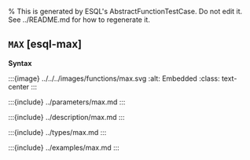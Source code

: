 % This is generated by ESQL's AbstractFunctionTestCase. Do not edit it. See ../README.md for how to regenerate it.

## `MAX` [esql-max]

**Syntax**

:::{image} ../../../images/functions/max.svg
:alt: Embedded
:class: text-center
:::


:::{include} ../parameters/max.md
:::

:::{include} ../description/max.md
:::

:::{include} ../types/max.md
:::

:::{include} ../examples/max.md
:::
